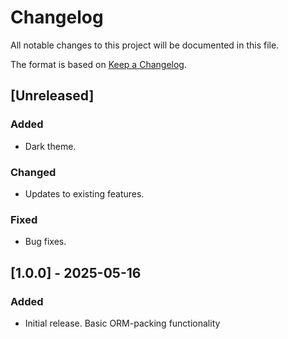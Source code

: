 # Changelog

All notable changes to this project will be documented in this file.

The format is based on [Keep a Changelog](https://keepachangelog.com/en/1.1.0/).

## [Unreleased]

### Added
- Dark theme.

### Changed
- Updates to existing features.

### Fixed
- Bug fixes.

## [1.0.0] - 2025-05-16

### Added
- Initial release. Basic ORM-packing functionality